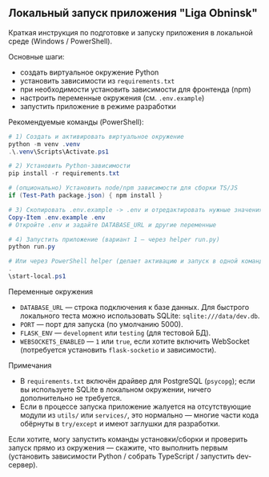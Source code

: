 ## Локальный запуск приложения "Liga Obninsk"

Краткая инструкция по подготовке и запуску приложения в локальной среде (Windows / PowerShell).

Основные шаги:
- создать виртуальное окружение Python
- установить зависимости из `requirements.txt`
- при необходимости установить зависимости для фронтенда (npm)
- настроить переменные окружения (см. `.env.example`)
- запустить приложение в режиме разработки

Рекомендуемые команды (PowerShell):

```powershell
# 1) Создать и активировать виртуальное окружение
python -m venv .venv
.\.venv\Scripts\Activate.ps1

# 2) Установить Python-зависимости
pip install -r requirements.txt

# (опционально) Установить node/npm зависимости для сборки TS/JS
if (Test-Path package.json) { npm install }

# 3) Скопировать .env.example -> .env и отредактировать нужные значения
Copy-Item .env.example .env
# Откройте .env и задайте DATABASE_URL и другие переменные

# 4) Запустить приложение (вариант 1 — через helper run.py)
python run.py

# Или через PowerShell helper (делает активацию и запуск в одной команде)
.
\start-local.ps1
```

Переменные окружения
- `DATABASE_URL` — строка подключения к базе данных. Для быстрого локального теста можно использовать SQLite: `sqlite:///data/dev.db`.
- `PORT` — порт для запуска (по умолчанию 5000).
- `FLASK_ENV` — `development` или `testing` (для тестовой БД).
- `WEBSOCKETS_ENABLED` — `1` или `true`, если хотите включить WebSocket (потребуется установить `flask-socketio` и зависимости).

Примечания
- В `requirements.txt` включён драйвер для PostgreSQL (`psycopg`); если вы используете SQLite в локальном окружении, ничего дополнительно не требуется.
- Если в процессе запуска приложение жалуется на отсутствующие модули из `utils/` или `services/`, это нормально — многие части кода обёрнуты в `try/except` и имеют заглушки для разработки.

Если хотите, могу запустить команды установки/сборки и проверить запуск прямо из окружения — скажите, что выполнить первым (установить зависимости Python / собрать TypeScript / запустить dev-сервер).
